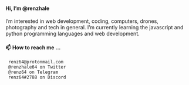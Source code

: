 #### Hi, I’m @renzhale
 I’m interested in web development, coding, computers, drones, photography and tech in general.
 I’m currently learning the javascript and python programming languages and web development.
 
#### 📫 How to reach me ...
     renz64@protonmail.com
     @renzhale64 on Twitter
     @renz64 on Telegram
     renz64#2788 on Discord

<!---
renzhale/renzhale is a ✨ special ✨ repository because its `README.md` (this file) appears on your GitHub profile.
You can click the Preview link to take a look at your changes.
--->
